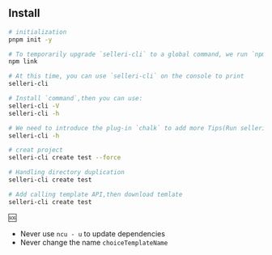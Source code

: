 ## Install

```bash
# initialization
pnpm init -y

# To temporarily upgrade `selleri-cli` to a global command, we run `npm link`
npm link

# At this time, you can use `selleri-cli` on the console to print
selleri-cli

# Install `command`,then you can use:
selleri-cli -V
selleri-cli -h

# We need to introduce the plug-in `chalk` to add more Tips(Run selleri-cli <command> --help for detailed usage of given command.)
selleri-cli -h

# creat project
selleri-cli create test --force

# Handling directory duplication
selleri-cli create test

# Add calling template API,then download temlate
selleri-cli create test
```

🆘
- Never use `ncu - u` to update dependencies
- Never change the name `choiceTemplateName`